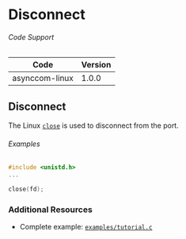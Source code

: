 # Disconnect

###### Code Support
| Code | Version |
| ---- | ------- |
| asynccom-linux | 1.0.0 |


## Disconnect
The Linux [`close`](http://linux.die.net/man/3/close) is used to disconnect from the port.

###### Examples
```c
#include <unistd.h>
...

close(fd);
```

### Additional Resources
- Complete example: [`examples/tutorial.c`](../examples/tutorial.c)
